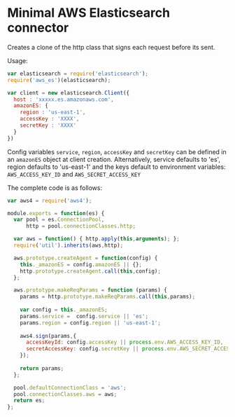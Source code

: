 # Minimal AWS Elasticsearch connector

Creates a clone of the http class that signs each request before its sent.

Usage:
```js
var elasticsearch = require('elasticsearch');
require('aws_es')(elasticsearch);

var client = new elasticsearch.Client({
  host : 'xxxxx.es.amazonaws.com',
  amazonES: {
    region : 'us-east-1',
    accessKey : 'XXXX',
    secretKey : 'XXXX'
  }
})

```

Config variables `service`, `region`, `accessKey` and `secretKey` can be defined in an `amazonES` object at client creation.  Alternatively, service defaults to 'es', region defaults to 'us-east-1' and the keys default to environment variables: `AWS_ACCESS_KEY_ID` and `AWS_SECRET_ACCESS_KEY`

The complete code is as follows: 

```js
var aws4 = require('aws4');

module.exports = function(es) {
  var pool = es.ConnectionPool,
      http = pool.connectionClasses.http;

  var aws = function() { http.apply(this,arguments); };
  require('util').inherits(aws,http);

  aws.prototype.createAgent = function(config) {
    this._amazonES = config.amazonES || {};
    http.prototype.createAgent.call(this,config);
  };

  aws.prototype.makeReqParams = function (params) {
    params = http.prototype.makeReqParams.call(this,params);
    
    var config = this._amazonES;
    params.service =  config.service || 'es';
    params.region = config.region || 'us-east-1';
    
    aws4.sign(params,{
      accessKeyId: config.accessKey || process.env.AWS_ACCESS_KEY_ID,
      secretAccessKey: config.secretKey || process.env.AWS_SECRET_ACCESS_KEY
    });
    
    return params;
  };

  pool.defaultConnectionClass = 'aws';
  pool.connectionClasses.aws = aws;
  return es;
};
```